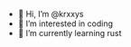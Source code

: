 - 👋 Hi, I’m @krxxys
- 👀 I’m interested in coding
- 🌱 I’m currently learning rust

<!---
krxxys/krxxys is a ✨ special ✨ repository because its `README.md` (this file) appears on your GitHub profile.
You can click the Preview link to take a look at your changes.
--->

